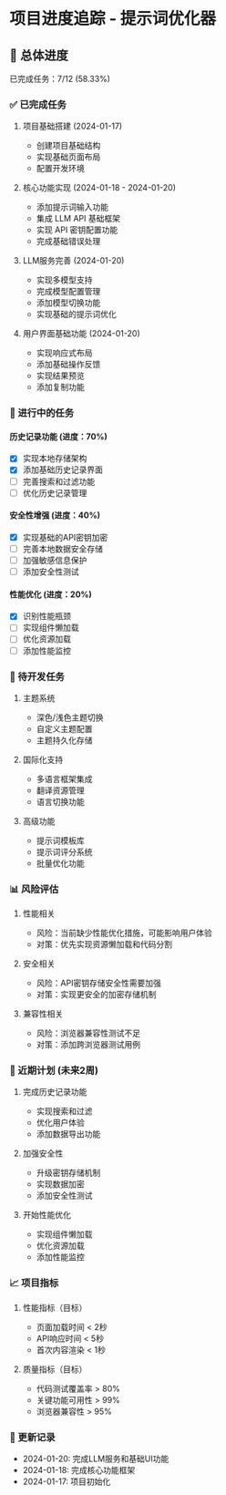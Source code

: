 # 项目进度追踪 - 提示词优化器

## 🎯 总体进度
已完成任务：7/12 (58.33%)

### ✅ 已完成任务
1. 项目基础搭建 (2024-01-17)
   - 创建项目基础结构
   - 实现基础页面布局
   - 配置开发环境

2. 核心功能实现 (2024-01-18 - 2024-01-20)
   - 添加提示词输入功能
   - 集成 LLM API 基础框架
   - 实现 API 密钥配置功能
   - 完成基础错误处理

3. LLM服务完善 (2024-01-20)
   - 实现多模型支持
   - 完成模型配置管理
   - 添加模型切换功能
   - 实现基础的提示词优化

4. 用户界面基础功能 (2024-01-20)
   - 实现响应式布局
   - 添加基础操作反馈
   - 实现结果预览
   - 添加复制功能

### 🚧 进行中的任务

#### 历史记录功能 (进度：70%)
- [x] 实现本地存储架构
- [x] 添加基础历史记录界面
- [ ] 完善搜索和过滤功能
- [ ] 优化历史记录管理

#### 安全性增强 (进度：40%)
- [x] 实现基础的API密钥加密
- [ ] 完善本地数据安全存储
- [ ] 加强敏感信息保护
- [ ] 添加安全性测试

#### 性能优化 (进度：20%)
- [x] 识别性能瓶颈
- [ ] 实现组件懒加载
- [ ] 优化资源加载
- [ ] 添加性能监控

### 📅 待开发任务
1. 主题系统
   - 深色/浅色主题切换
   - 自定义主题配置
   - 主题持久化存储

2. 国际化支持
   - 多语言框架集成
   - 翻译资源管理
   - 语言切换功能

3. 高级功能
   - 提示词模板库
   - 提示词评分系统
   - 批量优化功能

### 📊 风险评估
1. 性能相关
   - 风险：当前缺少性能优化措施，可能影响用户体验
   - 对策：优先实现资源懒加载和代码分割

2. 安全相关
   - 风险：API密钥存储安全性需要加强
   - 对策：实现更安全的加密存储机制

3. 兼容性相关
   - 风险：浏览器兼容性测试不足
   - 对策：添加跨浏览器测试用例

### 📝 近期计划 (未来2周)
1. 完成历史记录功能
   - 实现搜索和过滤
   - 优化用户体验
   - 添加数据导出功能

2. 加强安全性
   - 升级密钥存储机制
   - 实现数据加密
   - 添加安全性测试

3. 开始性能优化
   - 实现组件懒加载
   - 优化资源加载
   - 添加性能监控

### 📈 项目指标
1. 性能指标（目标）
   - 页面加载时间 < 2秒
   - API响应时间 < 5秒
   - 首次内容渲染 < 1秒

2. 质量指标（目标）
   - 代码测试覆盖率 > 80%
   - 关键功能可用性 > 99%
   - 浏览器兼容性 > 95%

### 🔄 更新记录
- 2024-01-20: 完成LLM服务和基础UI功能
- 2024-01-18: 完成核心功能框架
- 2024-01-17: 项目初始化